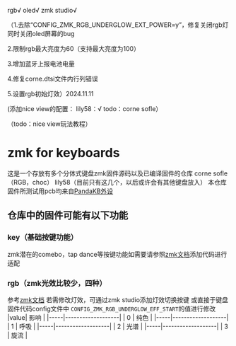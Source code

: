 rgb√
oled√
zmk studio√

（1.去除“CONFIG_ZMK_RGB_UNDERGLOW_EXT_POWER=y”，修复关闭rgb灯同时关闭oled屏幕的bug


2.限制rgb最大亮度为60（支持最大亮度为100）


3.增加蓝牙上报电池电量


4.修复corne.dtsi文件内行列错误


5.设置rgb初始灯效）2024.11.11


(添加nice view的配置：
lily58：√
todo：corne sofle）

（todo：nice view玩法教程）
# zmk for keyboards
这是一个存放有多个分体式键盘zmk固件源码以及已编译固件的仓库
corne sofle（RGB，choc） lily58（目前只有这几个，以后或许会有其他键盘放入）
本仓库固件所测试用pcb均来自[PandaKB外设](https://pandakb.taobao.com/shop/view_shop.htm?spm=a21n57.1.0.0.5d79523cNmnkU0&appUid=RAzN8HWMnqHhQPoqPWJj8vvpxQEUo4LsYqKaxNw4JRKQfkmLoFX)
## 仓库中的固件可能有以下功能
### key（基础按键功能）
zmk潜在的comebo，tap dance等按键功能如需要请参照[zmk文档](https://zmk.dev/docs/keymaps)添加代码进行适配
### rgb（zmk光效比较少，四种）
参考[zmk文档](https://zmk.dev/docs/config/underglow)
若需修改灯效，可通过zmk studio添加灯效切换按键
或直接于键盘固件代码config文件中
`CONFIG_ZMK_RGB_UNDERGLOW_EFF_START`的值进行修改
|value|       影响        |
|-----|-------------------|
|  0  |       纯色        |
|-----|-------------------|
|  1  |       呼吸        |
|-----|-------------------|
|  2  |       光谱        |
|-----|-------------------|
|  3  |       旋流        |
